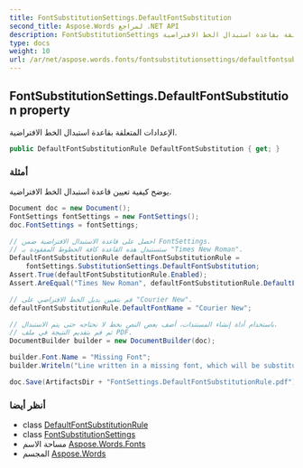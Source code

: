 ```yaml
---
title: FontSubstitutionSettings.DefaultFontSubstitution
second_title: Aspose.Words لمراجع .NET API
description: FontSubstitutionSettings ملكية. الإعدادات المتعلقة بقاعدة استبدال الخط الافتراضية.
type: docs
weight: 10
url: /ar/net/aspose.words.fonts/fontsubstitutionsettings/defaultfontsubstitution/
---
```

## FontSubstitutionSettings.DefaultFontSubstitution property

الإعدادات المتعلقة بقاعدة استبدال الخط الافتراضية.

```csharp
public DefaultFontSubstitutionRule DefaultFontSubstitution { get; }
```

### أمثلة

يوضح كيفية تعيين قاعدة استبدال الخط الافتراضية.

```csharp
Document doc = new Document();
FontSettings fontSettings = new FontSettings();
doc.FontSettings = fontSettings;

// احصل على قاعدة الاستبدال الافتراضية ضمن FontSettings.
// ستستبدل هذه القاعدة كافة الخطوط المفقودة بـ "Times New Roman".
DefaultFontSubstitutionRule defaultFontSubstitutionRule =
    fontSettings.SubstitutionSettings.DefaultFontSubstitution;
Assert.True(defaultFontSubstitutionRule.Enabled);
Assert.AreEqual("Times New Roman", defaultFontSubstitutionRule.DefaultFontName);

// قم بتعيين بديل الخط الافتراضي على "Courier New".
defaultFontSubstitutionRule.DefaultFontName = "Courier New";

// باستخدام أداة إنشاء المستندات، أضف بعض النص بخط لا نحتاجه حتى يتم الاستبدال،
// ثم قم بتقديم النتيجة في ملف PDF.
DocumentBuilder builder = new DocumentBuilder(doc);

builder.Font.Name = "Missing Font";
builder.Writeln("Line written in a missing font, which will be substituted with Courier New.");

doc.Save(ArtifactsDir + "FontSettings.DefaultFontSubstitutionRule.pdf");
```

### أنظر أيضا

* class [DefaultFontSubstitutionRule](../../defaultfontsubstitutionrule/)
* class [FontSubstitutionSettings](../)
* مساحة الاسم [Aspose.Words.Fonts](../../fontsubstitutionsettings/)
* المجسم [Aspose.Words](../../../)


